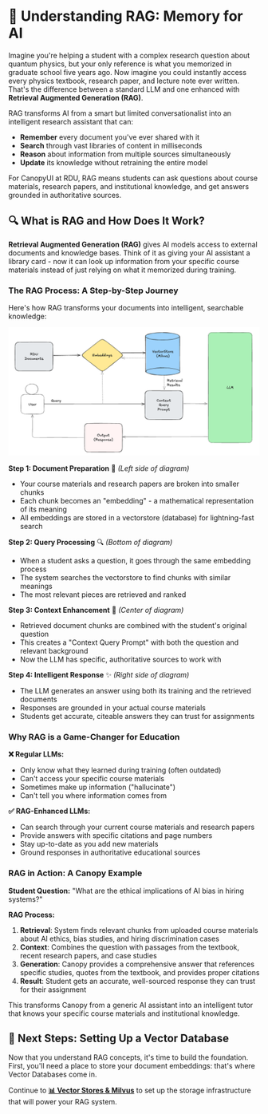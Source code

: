 # 🧠 Understanding RAG: Memory for AI

Imagine you're helping a student with a complex research question about quantum physics, but your only reference is what you memorized in graduate school five years ago. Now imagine you could instantly access every physics textbook, research paper, and lecture note ever written. That's the difference between a standard LLM and one enhanced with **Retrieval Augmented Generation (RAG)**.

RAG transforms AI from a smart but limited conversationalist into an intelligent research assistant that can:

* **Remember** every document you've ever shared with it
* **Search** through vast libraries of content in milliseconds  
* **Reason** about information from multiple sources simultaneously
* **Update** its knowledge without retraining the entire model

For CanopyUI at RDU, RAG means students can ask questions about course materials, research papers, and institutional knowledge, and get answers grounded in authoritative sources.

## 🔍 What is RAG and How Does It Work?

**Retrieval Augmented Generation (RAG)** gives AI models access to external documents and knowledge bases. Think of it as giving your AI assistant a library card - now it can look up information from your specific course materials instead of just relying on what it memorized during training.

### The RAG Process: A Step-by-Step Journey

Here's how RAG transforms your documents into intelligent, searchable knowledge:

![RAG Architecture Diagram](images/rag1.png)

**Step 1: Document Preparation** 📄 *(Left side of diagram)*
- Your course materials and research papers are broken into smaller chunks
- Each chunk becomes an "embedding" - a mathematical representation of its meaning
- All embeddings are stored in a vectorstore (database) for lightning-fast search

**Step 2: Query Processing** 🔍 *(Bottom of diagram)*
- When a student asks a question, it goes through the same embedding process
- The system searches the vectorstore to find chunks with similar meanings
- The most relevant pieces are retrieved and ranked

**Step 3: Context Enhancement** 🧠 *(Center of diagram)*
- Retrieved document chunks are combined with the student's original question
- This creates a "Context Query Prompt" with both the question and relevant background
- Now the LLM has specific, authoritative sources to work with

**Step 4: Intelligent Response** ✨ *(Right side of diagram)*
- The LLM generates an answer using both its training and the retrieved documents
- Responses are grounded in your actual course materials
- Students get accurate, citeable answers they can trust for assignments

### Why RAG is a Game-Changer for Education

**❌ Regular LLMs:**
- Only know what they learned during training (often outdated)
- Can't access your specific course materials
- Sometimes make up information ("hallucinate")
- Can't tell you where information comes from

**✅ RAG-Enhanced LLMs:**
- Can search through your current course materials and research papers
- Provide answers with specific citations and page numbers
- Stay up-to-date as you add new materials
- Ground responses in authoritative educational sources

### RAG in Action: A Canopy Example

**Student Question:** "What are the ethical implications of AI bias in hiring systems?"

**RAG Process:**
1. **Retrieval**: System finds relevant chunks from uploaded course materials about AI ethics, bias studies, and hiring discrimination cases
2. **Context**: Combines the question with passages from the textbook, recent research papers, and case studies
3. **Generation**: Canopy provides a comprehensive answer that references specific studies, quotes from the textbook, and provides proper citations
4. **Result**: Student gets an accurate, well-sourced response they can trust for their assignment

This transforms Canopy from a generic AI assistant into an intelligent tutor that knows your specific course materials and institutional knowledge.

## 🎯 Next Steps: Setting Up a Vector Database

Now that you understand RAG concepts, it's time to build the foundation. First, you'll need a place to store your document embeddings: that's where Vector Databases come in.

Continue to **[📊 Vector Stores & Milvus](2-vector-stores.md)** to set up the storage infrastructure that will power your RAG system.
